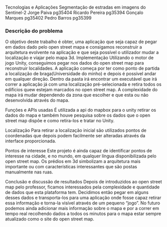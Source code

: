 Tecnologias e Aplicações
Segmentação de estradas em imagens do Sentinel-2
Jorge Paiva pg35404
Ricardo Pereira pg35394
Gonçalo Marques pg35402
Pedro Barros pg35399
### Descrição do problema
O objetivo deste trabalho é obter, uma aplicação que seja capaz de pegar em dados dado pelo open street mapa e consigamos reconstruir a arquitetura evolvente na aplicação e que seja possível o utilizador mudar a localização e viajar pelo mapa 3d.
Implementação
Utilizando o motor de jogo Unity, conseguimos pegar nos dados do open street map para reconstruir localidades. A aplicação começa por ter como ponto de partida a localização de braga(Universidade do minho) e depois é possível andar em qualquer direção. 
	Dentro da pasta irá encontrar um executável que irá correr a aplicação já com uma localização pré-selecionada e retira todos os edifícios quew estejam marcados no open street map. A complexidade do mapa irá mudar dependendo da zona que escolher e que esta ou não desenvolvida através do mapa.
	
Funções e APIs usadas
É utilizada a api do mapbox para o unity retirar os dados do mapa e também houve pesquisa sobre os dados que o open street map dispõe e como retira-los e tratar no Unity.



Localização
Para retirar a localização inicial são utilizados pontos de coordenadas que depois podem facilmente ser alteradas através da interface proporcionada.
 
Pontos de interesse
Este projeto é ainda capaz de identificar pontos de interesse na cidade, e no mundo, em qualquer língua disponibilizada pelo open street map. Os prédios em 3d  simbolizam a arquitetura mais importante ou com características interessantes que são postas manualmente nas ruas.
 
	
Conclusão e discussão de resultados
	Depois de introduzidos ao open street map pelo professor, ficamos interessados pela complexidade e quantidade de dados que esta plataforma tem. Decidimos então pegar em alguns desses dados e transporta-los para uma aplicação onde fosse capaz retirar essa informação e torna-la visível através de um pequeno “jogo”.
	No futuro podemos ainda adicionar mais informação sobre o mapa e por a correr em tempo real recolhendo dados a todos os minutos para o mapa estar sempre atualizado como o site do open street map.

